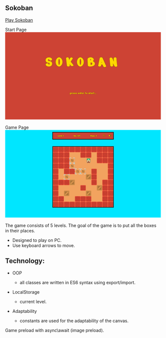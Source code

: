 ## Sokoban

[Play Sokoban](https://boondarenko.github.io/Sokoban_Project_Game/)

Start Page
![Start Page](https://github.com/Boondarenko/Sokoban_Project_Game/blob/main/source/img/start_page.png)

Game Page
![Game Page](https://github.com/Boondarenko/Sokoban_Project_Game/blob/main/source/img/game_page.png)

The game consists of 5 levels. The goal of the game is to put all the boxes in their places.

+ Designed to play on PC.
+ Use keyboard arrows to move.

## Technology:

+ OOP
  * all classes are written in ES6 syntax using export/import.
  
+ LocalStorage
  * current level.
  
+ Adaptability
  * constants are used for the adaptability of the canvas.
  
Game preload with async\await (image preload).
